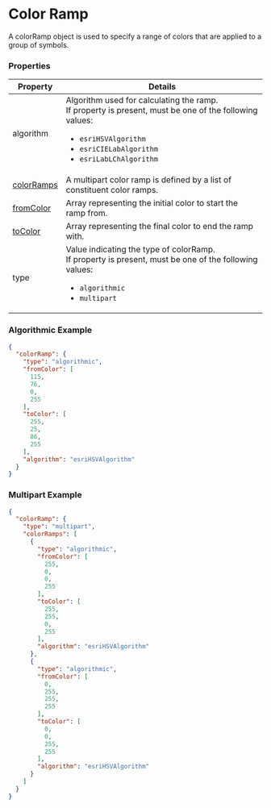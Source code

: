 # Color Ramp

A colorRamp object is used to specify a range of colors that are applied to a group of symbols.

### Properties

| Property | Details
| --- | ---
| algorithm | Algorithm used for calculating the ramp.<br>If property is present, must be one of the following values: <ul><li>`esriHSVAlgorithm`</li><li>`esriCIELabAlgorithm`</li><li>`esriLabLChAlgorithm`</li></ul>
| [colorRamps](colorRamp.md) | A multipart color ramp is defined by a list of constituent color ramps.
| [fromColor](color.md) | Array representing the initial color to start the ramp from.
| [toColor](color.md) | Array representing the final color to end the ramp with.
| type | Value indicating the type of colorRamp.<br>If property is present, must be one of the following values: <ul><li>`algorithmic`</li><li>`multipart`</li></ul>


### Algorithmic Example

```json
{
  "colorRamp": {
    "type": "algorithmic",
    "fromColor": [
      115,
      76,
      0,
      255
    ],
    "toColor": [
      255,
      25,
      86,
      255
    ],
    "algorithm": "esriHSVAlgorithm"
  }
}
```
### Multipart Example

```json
{
  "colorRamp": {
    "type": "multipart",
    "colorRamps": [
      {
        "type": "algorithmic",
        "fromColor": [
          255,
          0,
          0,
          255
        ],
        "toColor": [
          255,
          255,
          0,
          255
        ],
        "algorithm": "esriHSVAlgorithm"
      },
      {
        "type": "algorithmic",
        "fromColor": [
          0,
          255,
          255,
          255
        ],
        "toColor": [
          0,
          0,
          255,
          255
        ],
        "algorithm": "esriHSVAlgorithm"
      }
    ]
  }
}
```

